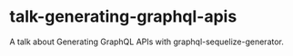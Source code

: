 # talk-generating-graphql-apis
A talk about Generating GraphQL APIs with graphql-sequelize-generator.
